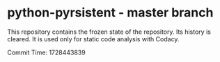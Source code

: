 # python-pyrsistent - master branch

This repository contains the frozen state of the repository.
Its history is cleared. It is used only for static code
analysis with Codacy.

Commit Time: 1728443839